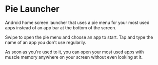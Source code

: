 # Pie Launcher

Android home screen launcher that uses a pie menu for your most used apps
instead of an app bar at the bottom of the screen.

Swipe to open the pie menu and choose an app to start.
Tap and type the name of an app you don't use regularily.

As soon as you're used to it, you can open your most used apps with muscle
memory anywhere on your screen without even looking at it.
